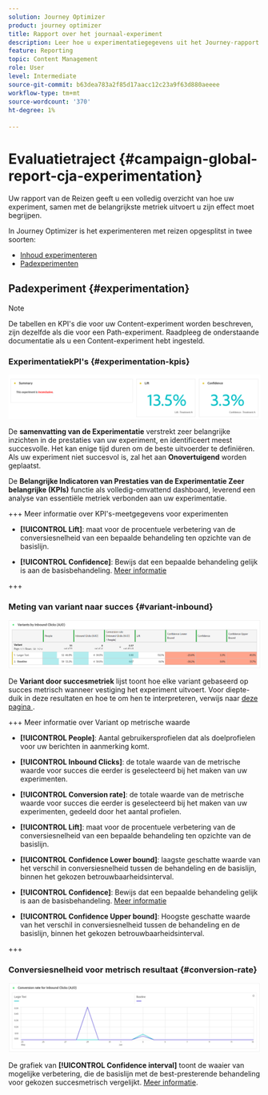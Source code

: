 ```yaml
---
solution: Journey Optimizer
product: journey optimizer
title: Rapport over het journaal-experiment
description: Leer hoe u experimentatiegegevens uit het Journey-rapport kunt gebruiken
feature: Reporting
topic: Content Management
role: User
level: Intermediate
source-git-commit: b63dea783a2f85d17aacc12c23a9f63d880aeeee
workflow-type: tm+mt
source-wordcount: '370'
ht-degree: 1%

---
```


# Evaluatietraject {#campaign-global-report-cja-experimentation}

Uw rapport van de Reizen geeft u een volledig overzicht van hoe uw experiment, samen met de belangrijkste metriek uitvoert u zijn effect moet begrijpen.

In Journey Optimizer is het experimenteren met reizen opgesplitst in twee soorten:

* [Inhoud experimenteren](../content-management/content-experiment.md)
* [Padexperimenten](../building-journeys/optimize.md)

## Padexperiment {#experimentation}

>[!NOTE]
>
> De tabellen en KPI&#39;s die voor uw Content-experiment worden beschreven, zijn dezelfde als die voor een Path-experiment. Raadpleeg de onderstaande documentatie als u een Content-experiment hebt ingesteld.

### ExperimentatiekPI&#39;s {#experimentation-kpis}

![](assets/journey-report-experiment-1.png)

De **samenvatting van de Experimentatie** verstrekt zeer belangrijke inzichten in de prestaties van uw experiment, en identificeert meest succesvolle. Het kan enige tijd duren om de beste uitvoerder te definiëren. Als uw experiment niet succesvol is, zal het aan **Onovertuigend** worden geplaatst.

De **Belangrijke Indicatoren van Prestaties van de Experimentatie Zeer belangrijke (KPIs)** functie als volledig-omvattend dashboard, leverend een analyse van essentiële metriek verbonden aan uw experimentatie.

+++ Meer informatie over KPI&#39;s-meetgegevens voor experimenten

* **[!UICONTROL Lift]**: maat voor de procentuele verbetering van de conversiesnelheid van een bepaalde behandeling ten opzichte van de basislijn.

* **[!UICONTROL Confidence]**: Bewijs dat een bepaalde behandeling gelijk is aan de basisbehandeling. [Meer informatie](../content-management/experiment-calculations.md#understand-confidence)

+++



### Meting van variant naar succes {#variant-inbound}

![](assets/cja-experimentation-variants.png)

De **Variant door succesmetriek** lijst toont hoe elke variant gebaseerd op succes metrisch wanneer vestiging het experiment uitvoert.
Voor diepte-duik in deze resultaten en hoe te om hen te interpreteren, verwijs naar [ deze pagina ](../content-management/get-started-experiment.md#interpret-results).

+++ Meer informatie over Variant op metrische waarde

* **[!UICONTROL People]**: Aantal gebruikersprofielen dat als doelprofielen voor uw berichten in aanmerking komt.

* **[!UICONTROL Inbound Clicks]**: de totale waarde van de metrische waarde voor succes die eerder is geselecteerd bij het maken van uw experimenten.

* **[!UICONTROL Conversion rate]**: de totale waarde van de metrische waarde voor succes die eerder is geselecteerd bij het maken van uw experimenten, gedeeld door het aantal profielen.

* **[!UICONTROL Lift]**: maat voor de procentuele verbetering van de conversiesnelheid van een bepaalde behandeling ten opzichte van de basislijn.

* **[!UICONTROL Confidence Lower bound]**: laagste geschatte waarde van het verschil in conversiesnelheid tussen de behandeling en de basislijn, binnen het gekozen betrouwbaarheidsinterval.

* **[!UICONTROL Confidence]**: Bewijs dat een bepaalde behandeling gelijk is aan de basisbehandeling. [Meer informatie](../content-management/experiment-calculations.md#understand-confidence)

* **[!UICONTROL Confidence Upper bound]**: Hoogste geschatte waarde van het verschil in conversiesnelheid tussen de behandeling en de basislijn, binnen het gekozen betrouwbaarheidsinterval.

+++

### Conversiesnelheid voor metrisch resultaat {#conversion-rate}

![](assets/cja-experimentation-conversion.png)

De grafiek van **[!UICONTROL Confidence interval]** toont de waaier van mogelijke verbetering, die de basislijn met de best-presterende behandeling voor gekozen succesmetrisch vergelijkt. [Meer informatie](../content-management/experiment-calculations.md#confidence-intervals).
